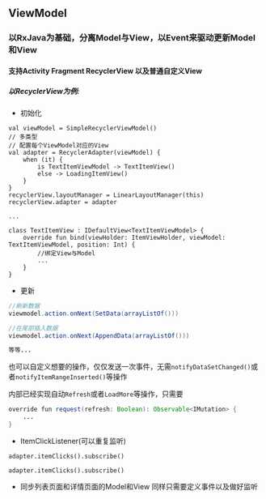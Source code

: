 ## ViewModel 

### 以RxJava为基础，分离Model与View，以Event来驱动更新Model和View

#### 支持Activity Fragment RecyclerView 以及普通自定义View

##### 以RecyclerView为例:

* 初始化

```
val viewModel = SimpleRecyclerViewModel()
// 多类型
// 配置每个ViewModel对应的View
val adapter = RecyclerAdapter(viewModel) {
    when (it) {
        is TextItemViewModel -> TextItemView()
        else -> LoadingItemView()
    }
}
recyclerView.layoutManager = LinearLayoutManager(this)
recyclerView.adapter = adapter

...

class TextItemView : IDefaultView<TextItemViewModel> {
    override fun bind(viewHolder: ItemViewHolder, viewModel: TextItemViewModel, position: Int) {
        //绑定View与Model
        ...
    }
}
```

* 更新
```java
//刷新数据
viewmodel.action.onNext(SetData(arrayListOf()))

//在尾部插入数据
viewmodel.action.onNext(AppendData(arrayListOf()))

等等...
```
也可以自定义想要的操作，仅仅发送一次事件，无需```notifyDataSetChanged()```或者```notifyItemRangeInserted()```等操作

内部已经实现自动```Refresh```或者```LoadMore```等操作，只需要
```java
override fun request(refresh: Boolean): Observable<IMutation> {
    ...
}
```

* ItemClickListener(可以重复监听)

```
adapter.itemClicks().subscribe()

adapter.itemClicks().subscribe()
```

* 同步列表页面和详情页面的Model和View 同样只需要定义事件以及做好监听
